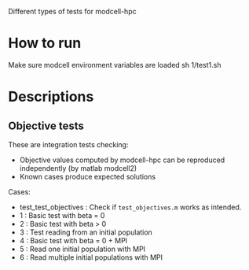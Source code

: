 Different types of tests for modcell-hpc

# How to run
Make sure modcell environment variables are loaded
sh 1/test1.sh

# Descriptions

## Objective tests

These are integration tests checking:
- Objective values computed by modcell-hpc can be reproduced independently (by matlab modcell2)
- Known cases produce expected solutions

Cases:
- test_test_objectives : Check if `test_objectives.m` works as intended.
- 1 : Basic test with beta = 0
- 2 : Basic test with beta > 0
- 3 : Test reading from an initial population
- 4 : Basic test with beta = 0 + MPI
- 5 : Read one initial population with MPI
- 6 : Read multiple initial populations with MPI
